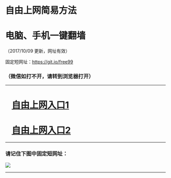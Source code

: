 ﻿# 自由上网简易方法

# 电脑、手机一键翻墙

（2017/10/09 更新，网址有效）

固定短网址：https://git.io/free99

### （微信如打不开，请转到浏览器打开）


***





# &nbsp;&nbsp; <a href="http://ft3263931250.fwq-tz-1001.info/fwqtz01.html?t=100900118919 " target="_blank">自由上网入口1</a>
# &nbsp;&nbsp; <a href="http://ft2402127694.fwq-tz-1002.info/fwqtz02.html?t=100900117044 " target="_blank">自由上网入口2</a>
***

### 请记住下图中固定短网址：

<img src="https://s3-us-west-2.amazonaws.com/fwq-1001/yjfq-20170905okok.png" /> 


***

